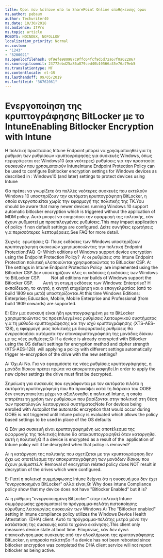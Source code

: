 ```yaml
---
title: Όροι που λείπουν από το SharePoint Online αποθήκευσης όρων
ms.author: pebaum
author: Techwriter40
ms.date: 10/30/2018
ms.audience: ITPro
ms.topic: article
ROBOTS: NOINDEX, NOFOLLOW
localization_priority: Normal
ms.custom:
- "1243"
- "5200021"
ms.openlocfilehash: 0f9efe980987c9ffc64fcf9d5d72a67f0a622867
ms.sourcegitcommit: 23772ebd25a86a879ced40b10566a35e76a79eb5
ms.translationtype: MT
ms.contentlocale: el-GR
ms.lasthandoff: 09/05/2019
ms.locfileid: "36762061"
---
```

# <a name="enabling-bitlocker-encryption-with-intune"></a><span data-ttu-id="95f61-102">Ενεργοποίηση της κρυπτογράφησης BitLocker με το Intune</span><span class="sxs-lookup"><span data-stu-id="95f61-102">Enabling Bitlocker Encryption with Intune</span></span>

<span data-ttu-id="95f61-103">Η πολιτική προστασίας Intune Endpoint μπορεί να χρησιμοποιηθεί για τη ρύθμιση των ρυθμίσεων κρυπτογράφησης για συσκευές Windows, όπως περιγράφεται σε: Windows10 (και νεότερες) ρυθμίσεις για την προστασία συσκευών που χρησιμοποιούν Intune</span><span class="sxs-lookup"><span data-stu-id="95f61-103">Intune Endpoint Protection Policy can be used to configure Boitlocker encryption settings for Windows devices as described in : Windows10 (and later) settings to protect devices using Intune</span></span>

<span data-ttu-id="95f61-104">Θα πρέπει να γνωρίζετε ότι πολλές νεότερες συσκευές που εκτελούν Windows 10 υποστηρίζουν την αυτόματη κρυπτογράφηση BitLocker, η οποία ενεργοποιείται χωρίς την εφαρμογή της πολιτικής της ΤΚ.</span><span class="sxs-lookup"><span data-stu-id="95f61-104">You should be aware that many newer devices running Windows 10 support automatic bitlocker encryption which is triggered without the application of MDM policy.</span></span> <span data-ttu-id="95f61-105">Αυτό μπορεί να επηρεάσει την εφαρμογή της πολιτικής, εάν έχουν ρυθμιστεί μη προεπιλεγμένες ρυθμίσεις.</span><span class="sxs-lookup"><span data-stu-id="95f61-105">This may impact application of policy if non default settings are configured.</span></span> <span data-ttu-id="95f61-106">Δείτε συνήθεις ερωτήσεις για περισσότερες λεπτομέρειες.</span><span class="sxs-lookup"><span data-stu-id="95f61-106">See FAQ for more detail.</span></span>


<span data-ttu-id="95f61-107">Συχνές  ερωτήσεις Q: Ποιες εκδόσεις των Windows υποστηρίζουν κρυπτογράφηση συσκευών χρησιμοποιώντας την πολιτική Endpoint Protection;</span><span class="sxs-lookup"><span data-stu-id="95f61-107">FAQ  Q: Which editions of Windows support device encryption using the Endpoint Protection Policy?</span></span>
<span data-ttu-id="95f61-108"> A: οι ρυθμίσεις στο Intune Endpoint Protection πολιτική υλοποιούνται χρησιμοποιώντας το BitLocker CSP.</span><span class="sxs-lookup"><span data-stu-id="95f61-108"> A: The settings in Intune Endpoint Protection Policy  are implemented using the Bitlocker CSP.</span></span><span data-ttu-id="95f61-109">Δεν υποστηρίζουν όλες οι εκδόσεις ή εκδόσεις των Windows το BitLocker CSP. 
     </span><span class="sxs-lookup"><span data-stu-id="95f61-109">  Not all editions nor builds of Windows support the Bitlocker CSP. 
     </span></span> <span data-ttu-id="95f61-110">Αυτή τη στιγμή εκδόσεις των Windows: Enterprise? Η εκπαίδευση, το κινητό, η κινητή επιχείρηση και ο επαγγελματίας (από το build 1809 και μετά) υποστηρίζονται.</span><span class="sxs-lookup"><span data-stu-id="95f61-110">At this time Windows Editions: Enterprise; Education, Mobile, Mobile Enterprise and Professional (from build 1809 onwards) are supported.</span></span>




<span data-ttu-id="95f61-111">Ε: Εάν μια συσκευή είναι ήδη κρυπτογραφημένη με το BitLocker χρησιμοποιώντας τις προεπιλεγμένες ρυθμίσεις λειτουργικού συστήματος για τη μέθοδο κρυπτογράφησης και την ισχύ κρυπτογράφησης (XTS-AES-128), η εφαρμογή μιας πολιτικής με διαφορετικές ρυθμίσεις θα ενεργοποιήσει αυτόματα την επανακρυπτογράφηση της μονάδας δίσκου με τις νέες ρυθμίσεις;</span><span class="sxs-lookup"><span data-stu-id="95f61-111">Q: If a device is already encrypted with Bitlocker using the OS default settings for encryption method and cipher strength (XTS-AES-128)  will applying a policy with different settings automatically trigger re-encryption of the drive with the new settings?</span></span>

<span data-ttu-id="95f61-112">Α: Όχι.</span><span class="sxs-lookup"><span data-stu-id="95f61-112">A: No.</span></span> <span data-ttu-id="95f61-113">Για να εφαρμόσετε τις νέες ρυθμίσεις κρυπτογράφησης, η μονάδα δίσκου πρέπει πρώτα να αποκρυπτογραφηθεί.</span><span class="sxs-lookup"><span data-stu-id="95f61-113">In order to apply the new cipher settings the drive must first be decrypted.</span></span>

<span data-ttu-id="95f61-114">Σημείωση για συσκευές που εγγράφονται με τον αυτόματο πιλότο η αυτόματη κρυπτογράφηση που θα προκύψει κατά τη διάρκεια του OOBE δεν ενεργοποιείται μέχρι να αξιολογηθεί η πολιτική Intune, η οποία επιτρέπει τη χρήση των ρυθμίσεων που βασίζονται στην πολιτική στη θέση των προεπιλογών λειτουργικού συστήματος</span><span class="sxs-lookup"><span data-stu-id="95f61-114">Note For devices being enrolled with Autopilot the automatic encryption that would occur during OOBE is not triggered until Intune policy is evaluated which allows the policy based settings to be used in place of the OS defaults</span></span>




<span data-ttu-id="95f61-115">Q Εάν μια συσκευή είναι κρυπτογραφημένη ως αποτέλεσμα της εφαρμογής της πολιτικής Intune θα αποκρυπτογραφηθεί όταν καταργηθεί αυτή η πολιτική;</span><span class="sxs-lookup"><span data-stu-id="95f61-115">Q If a device is encrypted as a result of the  application of Intune policy will it be decrypted when that policy is removed?</span></span>

<span data-ttu-id="95f61-116">A: η κατάργηση της πολιτικής που σχετίζεται με την κρυπτογράφηση δεν έχει ως αποτέλεσμα την αποκρυπτογράφηση των μονάδων δίσκου που έχουν ρυθμιστεί.</span><span class="sxs-lookup"><span data-stu-id="95f61-116">A: Removal of encryption related policy does NOT result in decryption of the drives which were configured.</span></span>




<span data-ttu-id="95f61-117">Ε: Γιατί η πολιτική συμμόρφωσης Intune δείχνει ότι η συσκευή μου δεν έχει "ενεργοποιημένο BitLocker" αλλά είναι;</span><span class="sxs-lookup"><span data-stu-id="95f61-117">Q: Why does intune Compliance policy show that my device does not have "Bitlocker Enabled" but it is?</span></span>

<span data-ttu-id="95f61-118">A: η ρύθμιση "ενεργοποιημένη BitLocker" στην πολιτική Intune συμμόρφωσης χρησιμοποιεί το πρόγραμμα-πελάτη πιστοποίησης εύρυθμης λειτουργίας συσκευών των Windows.</span><span class="sxs-lookup"><span data-stu-id="95f61-118">A: The "Bitlocker enabled" setting in intune compliance policy utilizes the Windows Device Health Attestation  (DHA) client.</span></span> <span data-ttu-id="95f61-119">Αυτό το πρόγραμμα-πελάτης μετρά μόνο την κατάσταση της συσκευής κατά το χρόνο εκκίνησης.</span><span class="sxs-lookup"><span data-stu-id="95f61-119">This client only measures device state at boot time.</span></span> <span data-ttu-id="95f61-120">Επομένως, εάν δεν έγινε επανεκκίνηση μιας συσκευής από την ολοκλήρωση της κρυπτογράφησης BitLocker, η υπηρεσία πελάτη</span><span class="sxs-lookup"><span data-stu-id="95f61-120">So if a device has not been rebooted since bitlocker encryption was completed the DHA client service will not report bitlocker as being active.</span></span>